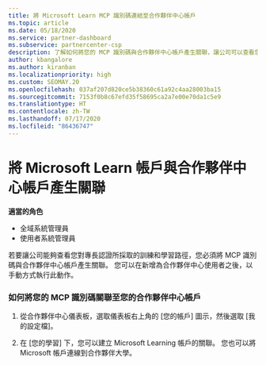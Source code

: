 ```yaml
---
title: 將 Microsoft Learn MCP 識別碼連結至合作夥伴中心帳戶
ms.topic: article
ms.date: 05/18/2020
ms.service: partner-dashboard
ms.subservice: partnercenter-csp
description: 了解如何將您的 MCP 識別碼與合作夥伴中心帳戶產生關聯，讓公司可以查看您對專長認證所採取的訓練和學習路徑。
author: kbangalore
ms.author: kiranban
ms.localizationpriority: high
ms.custom: SEOMAY.20
ms.openlocfilehash: 037af207d820ce5b38360c61a92c4aa28003ba15
ms.sourcegitcommit: 7153f0b8c67efd35f58695ca2a7e00e70da1c5e9
ms.translationtype: HT
ms.contentlocale: zh-TW
ms.lasthandoff: 07/17/2020
ms.locfileid: "86436747"
---
```

# <a name="associate-your-microsoft-learn-account-to-your-partner-center-account"></a>將 Microsoft Learn 帳戶與合作夥伴中心帳戶產生關聯

**適當的角色**

- 全域系統管理員
- 使用者系統管理員

若要讓公司能夠查看您對專長認證所採取的訓練和學習路徑，您必須將 MCP 識別碼與合作夥伴中心帳戶產生關聯。 您可以在新增為合作夥伴中心使用者之後，以手動方式執行此動作。

### <a name="how-to-associate-your-mcp-id-to-your-partner-center-account"></a>如何將您的 MCP 識別碼關聯至您的合作夥伴中心帳戶

1. 從合作夥伴中心儀表板，選取儀表板右上角的 [您的帳戶] 圖示，然後選取 [我的設定檔]。

2. 在 [您的學習] 下，您可以建立 Microsoft Learning 帳戶的關聯。 您也可以將 Microsoft 帳戶連線到合作夥伴大學。
